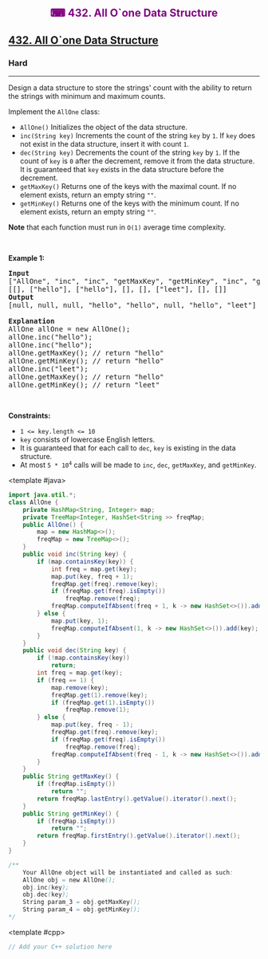 <div align = "center">
<h style = "margin-bottom: 0px; margin-top: 0px; color : purple;" align = "center" class = "header">

## ⌨ 432. All O`one Data Structure

</h>
</div>

<h2><a href="https://leetcode.com/problems/all-oone-data-structure" target = "_blank">432. All O`one Data Structure</a></h2><h3>Hard</h3><hr><p>Design a data structure to store the strings&#39; count with the ability to return the strings with minimum and maximum counts.</p>

<p>Implement the <code>AllOne</code> class:</p>

<ul>
	<li><code>AllOne()</code> Initializes the object of the data structure.</li>
	<li><code>inc(String key)</code> Increments the count of the string <code>key</code> by <code>1</code>. If <code>key</code> does not exist in the data structure, insert it with count <code>1</code>.</li>
	<li><code>dec(String key)</code> Decrements the count of the string <code>key</code> by <code>1</code>. If the count of <code>key</code> is <code>0</code> after the decrement, remove it from the data structure. It is guaranteed that <code>key</code> exists in the data structure before the decrement.</li>
	<li><code>getMaxKey()</code> Returns one of the keys with the maximal count. If no element exists, return an empty string <code>&quot;&quot;</code>.</li>
	<li><code>getMinKey()</code> Returns one of the keys with the minimum count. If no element exists, return an empty string <code>&quot;&quot;</code>.</li>
</ul>

<p><strong>Note</strong> that each function must run in <code>O(1)</code> average time complexity.</p>

<p>&nbsp;</p>
<p><strong class="example">Example 1:</strong></p>

<pre>
<strong>Input</strong>
[&quot;AllOne&quot;, &quot;inc&quot;, &quot;inc&quot;, &quot;getMaxKey&quot;, &quot;getMinKey&quot;, &quot;inc&quot;, &quot;getMaxKey&quot;, &quot;getMinKey&quot;]
[[], [&quot;hello&quot;], [&quot;hello&quot;], [], [], [&quot;leet&quot;], [], []]
<strong>Output</strong>
[null, null, null, &quot;hello&quot;, &quot;hello&quot;, null, &quot;hello&quot;, &quot;leet&quot;]

<strong>Explanation</strong>
AllOne allOne = new AllOne();
allOne.inc(&quot;hello&quot;);
allOne.inc(&quot;hello&quot;);
allOne.getMaxKey(); // return &quot;hello&quot;
allOne.getMinKey(); // return &quot;hello&quot;
allOne.inc(&quot;leet&quot;);
allOne.getMaxKey(); // return &quot;hello&quot;
allOne.getMinKey(); // return &quot;leet&quot;
</pre>

<p>&nbsp;</p>
<p><strong>Constraints:</strong></p>

<ul>
	<li><code>1 &lt;= key.length &lt;= 10</code></li>
	<li><code>key</code> consists of lowercase English letters.</li>
	<li>It is guaranteed that for each call to <code>dec</code>, <code>key</code> is existing in the data structure.</li>
	<li>At most <code>5 * 10<sup>4</sup></code>&nbsp;calls will be made to <code>inc</code>, <code>dec</code>, <code>getMaxKey</code>, and <code>getMinKey</code>.</li>
</ul>

<CodeTabs :languages="[ { name: 'C++', slot: 'cpp' }, { name: 'Java', slot: 'java' } ]">

<template #java>

```java
import java.util.*;
class AllOne {
    private HashMap<String, Integer> map;
    private TreeMap<Integer, HashSet<String >> freqMap;
    public AllOne() {
        map = new HashMap<>();
        freqMap = new TreeMap<>();
    }
    public void inc(String key) {
        if (map.containsKey(key)) {
            int freq = map.get(key);
            map.put(key, freq + 1);
            freqMap.get(freq).remove(key);
            if (freqMap.get(freq).isEmpty())
                freqMap.remove(freq);
            freqMap.computeIfAbsent(freq + 1, k -> new HashSet<>()).add(key);
        } else {
            map.put(key, 1);
            freqMap.computeIfAbsent(1, k -> new HashSet<>()).add(key);
        }
    }
    public void dec(String key) {
        if (!map.containsKey(key))
            return;
        int freq = map.get(key);
        if (freq == 1) {
            map.remove(key);
            freqMap.get(1).remove(key);
            if (freqMap.get(1).isEmpty())
                freqMap.remove(1);
        } else {
            map.put(key, freq - 1);
            freqMap.get(freq).remove(key);
            if (freqMap.get(freq).isEmpty())
                freqMap.remove(freq);
            freqMap.computeIfAbsent(freq - 1, k -> new HashSet<>()).add(key);
        }
    }
    public String getMaxKey() {
        if (freqMap.isEmpty())
            return "";
        return freqMap.lastEntry().getValue().iterator().next();
    }
    public String getMinKey() {
        if (freqMap.isEmpty())
            return "";
        return freqMap.firstEntry().getValue().iterator().next();
    }
}

/**
    Your AllOne object will be instantiated and called as such:
    AllOne obj = new AllOne();
    obj.inc(key);
    obj.dec(key);
    String param_3 = obj.getMaxKey();
    String param_4 = obj.getMinKey();
*/
```

</template>

<template #cpp>

```cpp
// Add your C++ solution here
```

</template>

</CodeTabs>
